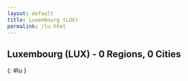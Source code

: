 ```yaml
---
layout: default
title: Luxembourg (LUX)
permalink: /lu.html
---
```



## Luxembourg (LUX) - 0 Regions, 0 Cities
{: #lu }






 
